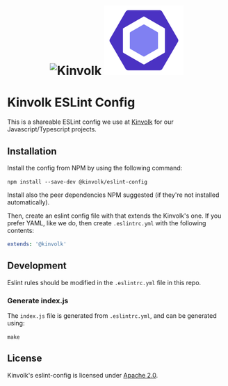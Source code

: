 <h1 align="center">
  <br>
  <img src="https://avatars2.githubusercontent.com/u/14073052?s=200&v=4" alt="Kinvolk" width="160">

  <img src="https://raw.githubusercontent.com/kinvolk/eslint-config/resources/eslint-logo.svg" alt="ESLint" height="160">
</h1>

# Kinvolk ESLint Config

This is a shareable ESLint config we use at [Kinvolk](https://kinvolk.io) for
our Javascript/Typescript projects.

## Installation

Install the config from NPM by using the following command:

`npm install --save-dev @kinvolk/eslint-config`

Install also the peer dependencies NPM suggested (if they're not installed
automatically).

Then, create an eslint config file with that extends the Kinvolk's one. If you
prefer YAML, like we do, then create `.eslintrc.yml` with the following
contents:

```YAML
extends: '@kinvolk'
```

## Development

Eslint rules should be modified in the `.eslintrc.yml` file in this repo.

### Generate index.js

The `index.js` file is generated from `.eslintrc.yml`, and can be generated using:

`make`

## License

Kinvolk's eslint-config is licensed under
[Apache 2.0](https://github.com/kinvolk/kinvolk-dev-utils/blob/master/LICENSE).
